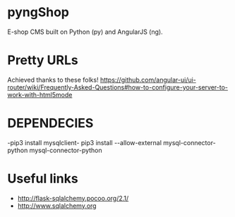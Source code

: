 # pyngShop
E-shop CMS built on Python (py) and AngularJS (ng).

# Pretty URLs
Achieved thanks to these folks! https://github.com/angular-ui/ui-router/wiki/Frequently-Asked-Questions#how-to-configure-your-server-to-work-with-html5mode

# DEPENDECIES
-pip3 install mysqlclient-
pip3 install --allow-external mysql-connector-python mysql-connector-python

# Useful links
* http://flask-sqlalchemy.pocoo.org/2.1/
* http://www.sqlalchemy.org
